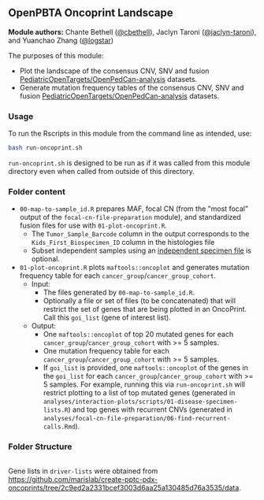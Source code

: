## OpenPBTA Oncoprint Landscape

**Module authors:** Chante Bethell ([@cbethell](https://github.com/cbethell)), Jaclyn Taroni ([@jaclyn-taroni](https://github.com/jaclyn-taroni)), and Yuanchao Zhang ([@logstar](https://github.com/logstar))

The purposes of this module:

- Plot the landscape of the consensus CNV, SNV and fusion [PediatricOpenTargets/OpenPedCan-analysis](https://github.com/PediatricOpenTargets/OpenPedCan-analysis) datasets.
- Generate mutation frequency tables of the consensus CNV, SNV and fusion [PediatricOpenTargets/OpenPedCan-analysis](https://github.com/PediatricOpenTargets/OpenPedCan-analysis) datasets.

### Usage

To run the Rscripts in this module from the command line as intended, use:

```bash
bash run-oncoprint.sh
```

`run-oncoprint.sh` is designed to be run as if it was called from this module directory even when called from outside of this directory.

### Folder content

- `00-map-to-sample_id.R` prepares MAF, focal CN (from the "most focal" output of the `focal-cn-file-preparation` module), and standardized fusion files for use with `01-plot-oncoprint.R`.
  - The `Tumor_Sample_Barcode` column in the output corresponds to the `Kids_First_Biospecimen_ID` column in the histologies file
  - Subset independent samples using an [independent specimen file](https://github.com/PediatricOpenTargets/OpenPedCan-analysis/tree/dev/analyses/independent-samples) is optional.
- `01-plot-oncoprint.R` plots `maftools::oncoplot` and generates mutation frequency table for each `cancer_group`/`cancer_group_cohort`.
  - Input:
    - The files generated by `00-map-to-sample_id.R`.
    - Optionally a file or set of files (to be concatenated) that will restrict the set of genes that are being plotted in an OncoPrint. Call this `goi_list` (gene of interest list).
  - Output:
    - One `maftools::oncoplot` of top 20 mutated genes for each `cancer_group`/`cancer_group_cohort` with >= 5 samples.
    - One mutation frequency table for each `cancer_group`/`cancer_group_cohort` with >= 5 samples.
    - If `goi_list` is provided, one `maftools::oncoplot` of the genes in the `goi_list` for each `cancer_group`/`cancer_group_cohort` with >= 5 samples. For example, running this via `run-oncoprint.sh` will restrict plotting to a list of top mutated genes (generated in `analyses/interaction-plots/scripts/01-disease-specimen-lists.R`) and top genes with recurrent CNVs (generated in `analyses/focal-cn-file-preparation/06-find-recurrent-calls.Rmd`).

### Folder Structure

```text
```

Gene lists in `driver-lists` were obtained from <https://github.com/marislab/create-pptc-pdx-oncoprints/tree/2c9ed2a2331bcef3003d6aa25a130485d76a3535/data>.
